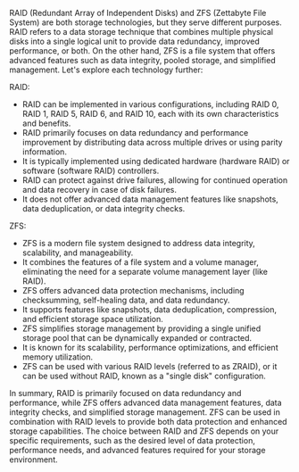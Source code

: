 RAID (Redundant Array of Independent Disks) and ZFS (Zettabyte File System) are both storage technologies, but they serve different purposes. RAID refers to a data storage technique that combines multiple physical disks into a single logical unit to provide data redundancy, improved performance, or both. On the other hand, ZFS is a file system that offers advanced features such as data integrity, pooled storage, and simplified management. Let's explore each technology further:

RAID:

- RAID can be implemented in various configurations, including RAID 0, RAID 1, RAID 5, RAID 6, and RAID 10, each with its own characteristics and benefits.
- RAID primarily focuses on data redundancy and performance improvement by distributing data across multiple drives or using parity information.
- It is typically implemented using dedicated hardware (hardware RAID) or software (software RAID) controllers.
- RAID can protect against drive failures, allowing for continued operation and data recovery in case of disk failures.
- It does not offer advanced data management features like snapshots, data deduplication, or data integrity checks.

ZFS:

- ZFS is a modern file system designed to address data integrity, scalability, and manageability.
- It combines the features of a file system and a volume manager, eliminating the need for a separate volume management layer (like RAID).
- ZFS offers advanced data protection mechanisms, including checksumming, self-healing data, and data redundancy.
- It supports features like snapshots, data deduplication, compression, and efficient storage space utilization.
- ZFS simplifies storage management by providing a single unified storage pool that can be dynamically expanded or contracted.
- It is known for its scalability, performance optimizations, and efficient memory utilization.
- ZFS can be used with various RAID levels (referred to as ZRAID), or it can be used without RAID, known as a "single disk" configuration.

In summary, RAID is primarily focused on data redundancy and performance, while ZFS offers advanced data management features, data integrity checks, and simplified storage management. ZFS can be used in combination with RAID levels to provide both data protection and enhanced storage capabilities. The choice between RAID and ZFS depends on your specific requirements, such as the desired level of data protection, performance needs, and advanced features required for your storage environment.